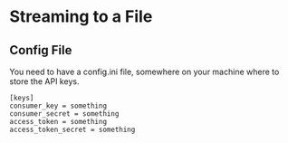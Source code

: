 # Streaming to a File

## Config File

You need to have a config.ini file, somewhere on your machine where to store the API keys.

```
[keys]
consumer_key = something
consumer_secret = something
access_token = something
access_token_secret = something
```